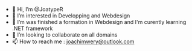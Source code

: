 - 👋 Hi, I’m @JoatypeR
- 👀 I’m interested in Developping and Webdesign
- 🌱 I’m was finished a formation in Webdesign and I'm curently learning .NET framework
- 💞️ I’m looking to collaborate on all domains 
- 📫 How to reach me : joachimwery@outlook.com

<!---
JoatypeR/JoatypeR is a ✨ special ✨ repository because its `README.md` (this file) appears on your GitHub profile.
You can click the Preview link to take a look at your changes.
--->
